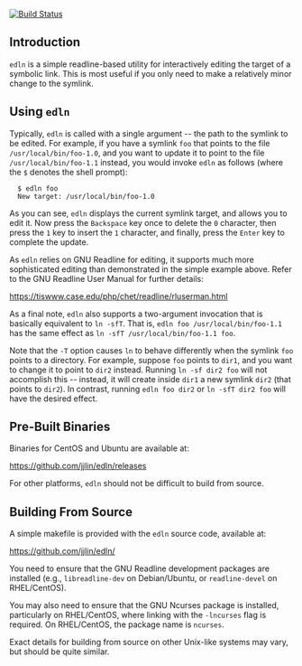 [![Build Status](https://travis-ci.org/jjlin/edln.svg?branch=master)](https://travis-ci.org/jjlin/edln)

## Introduction

`edln` is a simple readline-based utility for interactively editing the target
of a symbolic link. This is most useful if you only need to make a relatively
minor change to the symlink.

## Using `edln`

Typically, `edln` is called with a single argument -- the path to the symlink
to be edited. For example, if you have a symlink `foo` that points to the
file `/usr/local/bin/foo-1.0`, and you want to update it to point to the file
`/usr/local/bin/foo-1.1` instead, you would invoke `edln` as follows (where the
`$` denotes the shell prompt):

```
  $ edln foo
  New target: /usr/local/bin/foo-1.0
```

As you can see, `edln` displays the current symlink target, and allows you to
edit it. Now press the `Backspace` key once to delete the `0` character, then
press the `1` key to insert the `1` character, and finally, press the `Enter`
key to complete the update.

As `edln` relies on GNU Readline for editing, it supports much more
sophisticated editing than demonstrated in the simple example above.
Refer to the GNU Readline User Manual for further details:

  https://tiswww.case.edu/php/chet/readline/rluserman.html

As a final note, `edln` also supports a two-argument invocation that is
basically equivalent to `ln -sfT`. That is, `edln foo /usr/local/bin/foo-1.1`
has the same effect as `ln -sfT /usr/local/bin/foo-1.1 foo`.

Note that the `-T` option causes `ln` to behave differently when the symlink
`foo` points to a directory. For example, suppose `foo` points to `dir1`, and
you want to change it to point to `dir2` instead. Running `ln -sf dir2 foo`
will not accomplish this -- instead, it will create inside `dir1` a new symlink
`dir2` (that points to `dir2`). In contrast, running `edln foo dir2` or
`ln -sfT dir2 foo` will have the desired effect.

## Pre-Built Binaries

Binaries for CentOS and Ubuntu are available at:

  https://github.com/jjlin/edln/releases

For other platforms, `edln` should not be difficult to build from source.

## Building From Source

A simple makefile is provided with the `edln` source code, available at:

  https://github.com/jjlin/edln/

You need to ensure that the GNU Readline development packages are installed
(e.g., `libreadline-dev` on Debian/Ubuntu, or `readline-devel` on RHEL/CentOS).

You may also need to ensure that the GNU Ncurses package is installed,
particularly on RHEL/CentOS, where linking with the `-lncurses` flag is
required. On RHEL/CentOS, the package name is `ncurses`.

Exact details for building from source on other Unix-like systems may vary,
but should be quite similar.

